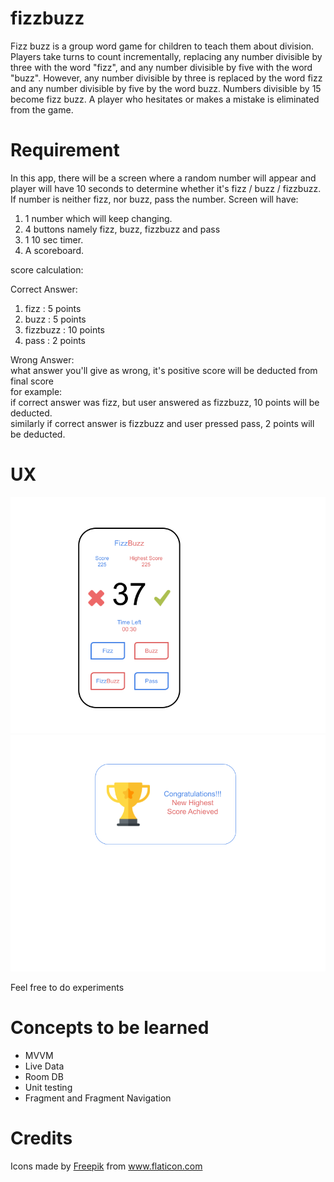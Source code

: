 # fizzbuzz

Fizz buzz is a group word game for children to teach them about division. Players take turns to count incrementally, replacing any number divisible by three with the word "fizz", and any number divisible by five with the word "buzz". However, any number divisible by three is replaced by the word fizz and any number divisible by five by the word buzz. Numbers divisible by 15 become fizz buzz. A player who hesitates or makes a mistake is eliminated from the game.


# Requirement

In this app, there will be a screen where a random number will appear and player will have 10 seconds to determine whether it's fizz / buzz / fizzbuzz. If number is neither fizz, nor buzz, pass the number.
Screen will have:
1. 1 number which will keep changing.
2. 4 buttons namely fizz, buzz, fizzbuzz and pass
3. 1 10 sec timer.
4. A scoreboard.

score calculation:

Correct Answer:

1. fizz : 5 points
2. buzz : 5 points
3. fizzbuzz : 10 points
4. pass : 2 points

Wrong Answer:
<BR/>
what answer you'll give as wrong, it's positive score will be deducted from final score 
<BR/>
for example: 
<BR/>
if correct answer was fizz, but user answered as fizzbuzz, 10 points will be deducted. 
<BR/>
similarly if correct answer is fizzbuzz and user pressed pass, 2 points will be deducted.

# UX

<img src="https://github.com/Praxinow/android-fizzbuzz/blob/master/ScreenShots/GameScreen.png"/> <img src="https://github.com/Praxinow/android-fizzbuzz/blob/master/ScreenShots/HighestScore.png"/>

Feel free to do experiments

# Concepts to be learned

- MVVM
- Live Data
- Room DB
- Unit testing
- Fragment and Fragment Navigation


# Credits
<div>Icons made by <a href="https://www.freepik.com" title="Freepik">Freepik</a> from <a href="https://www.flaticon.com/" title="Flaticon">www.flaticon.com</a></div>

